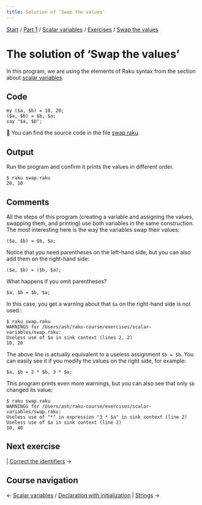 ```yaml
---
title: Solution of ’Swap the values‘
---
```


[Start](/raku-course/) / [Part 1](/raku-course/part1) / [Scalar variables](/raku-course/scalar-variables) / [Exercises](../..) / [Swap the values](..)

# The solution of ‘Swap the values’

In this program, we are using the elements of Raku syntax from the section about [scalar variables](/raku-course/scalar-variables).

## Code

    my ($a, $b) = 10, 20;
    ($a, $b) = $b, $a;
    say "$a, $b";

🦋 You can find the source code in the file [swap.raku](https://github.com/ash/raku-course/blob/master/exercises/scalar-variables/swap.raku).

## Output

Run the program and confirm it prints the values in different order.

    $ raku swap.raku
    20, 10

## Comments

All the steps of this program (creating a variable and assigning the values, swapping them, and printing) use both variables in the same construction. The most interesting here is the way the variables swap their values:

    ($a, $b) = $b, $a;

Notice that you need parentheses on the left-hand side, but you can also add them on the right-hand side:

    ($a, $b) = ($b, $a);

What happens if you omit parentheses?

    $a, $b = $b, $a;

In this case, you get a warning about that `$a` on the right-hand side is not used.:

    $ raku swap.raku
    WARNINGS for /Users/ash/raku-course/exercises/scalar-variables/swap.raku:
    Useless use of $a in sink context (lines 2, 2)
    10, 20

The above line is actually equivalent to a useless assignment `$b = $b`. You can easily see it if you modify the values on the right side, for example:

    $a, $b = 2 * $b, 3 * $a;

This program prints even more warnings, but you can also see that only `$b` changed its value:

    $ raku swap.raku
    WARNINGS for /Users/ash/raku-course/exercises/scalar-variables/swap.raku:
    Useless use of "*" in expression "3 * $a" in sink context (line 2)
    Useless use of $a in sink context (line 2)
    10, 40

## Next exercise

| [Correct the identifiers](../../identifiers) →

## Course navigation

← [Scalar variables](/raku-course/scalar-variables) / [Declaration with initialization](/raku-course/scalar-variables/declaration-with-initialization) | [Strings](/raku-course/strings) →

